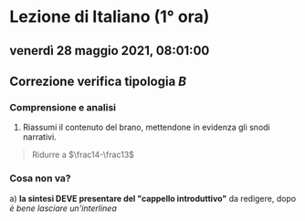 # Lezione di Italiano (1° ora)

## venerdì 28 maggio 2021, 08:01:00

## Correzione verifica tipologia $B$

  ### Comprensione e analisi
  1. Riassumi il contenuto del brano, mettendone in evidenza gli snodi narrativi.

> Ridurre a $\frac14-\frac13$ 

### Cosa non va?
a) **la sintesi DEVE presentare del "cappello introduttivo"** da redigere, dopo *è bene lasciare un'interlinea*

<!--stackedit_data:
eyJoaXN0b3J5IjpbMzA1MjU0NDk5LDE0MzA2NTM1NTgsMTY4Mz
Q4NDAxXX0=
-->